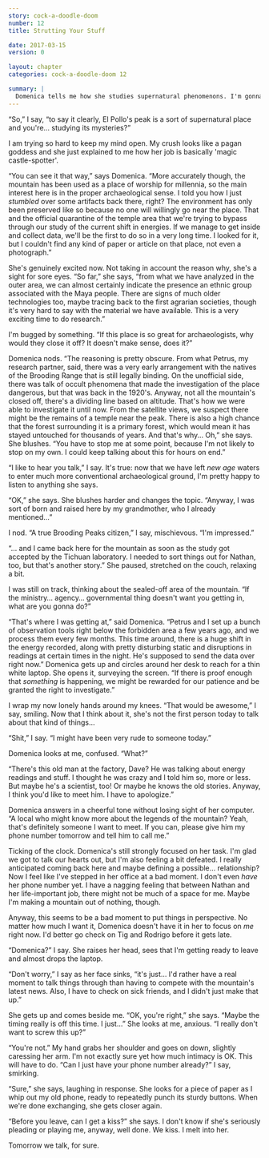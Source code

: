 ```yaml
---
story: cock-a-doodle-doom
number: 12
title: Strutting Your Stuff

date: 2017-03-15
version: 0

layout: chapter
categories: cock-a-doodle-doom 12

summary: |
  Domenica tells me how she studies supernatural phenomenons. I'm gonna have to work through my skepticism to give *us* a chance.
---
```

“So,” I say, “to say it clearly, El Pollo's peak is a sort of supernatural place and you're… studying its mysteries?”

I am trying so hard to keep my mind open. My crush looks like a pagan goddess and she just explained to me how her job is basically 'magic castle-spotter'.

“You can see it that way,” says Domenica. “More accurately though, the mountain has been used as a place of worship for millennia, so the main interest here is in the proper archaeological sense. I told you how I just *stumbled* over some artifacts back there, right? The environment has only been preserved like so because no one will willingly go near the place. That and the official quarantine of the temple area that we're trying to bypass through our study of the current shift in energies. If we manage to get inside and collect data, we'll be the first to do so in a very long time. I looked for it, but I couldn't find any kind of paper or article on that place, not even a photograph.”

She's genuinely excited now. Not taking in account the reason why, she's a sight for sore eyes. “So far,” she says, “from what we have analyzed in the outer area, we can almost certainly indicate the presence an ethnic group associated with the Maya people. There are signs of much older technologies too, maybe tracing back to the first agrarian societies, though it's very hard to say with the material we have available. This is a very exciting time to do research.”

I'm bugged by something. “If this place is so great for archaeologists, why would they close it off? It doesn't make sense, does it?”

Domenica nods. “The reasoning is pretty obscure. From what Petrus, my research partner, said, there was a very early arrangement with the natives of the Brooding Range that is still legally binding. On the unofficial side, there was talk of occult phenomena that made the investigation of the place dangerous, but that was back in the 1920's. Anyway, not all the mountain's closed off, there's a dividing line based on altitude. That's how we were able to investigate it until now. From the satellite views, we suspect there might be the remains of a temple near the peak. There is also a high chance that the forest surrounding it is a primary forest, which would mean it has stayed untouched for thousands of years. And that's why… Oh,” she says. She blushes. “You have to stop me at some point, because I'm not likely to stop on my own. I could keep talking about this for hours on end.”

“I like to hear you talk,” I say. It's true: now that we have left *new age* waters to enter much more conventional archaeological ground, I'm pretty happy to listen to anything she says.

“OK,” she says. She blushes harder and changes the topic. “Anyway, I was sort of born and raised here by my grandmother, who I already mentioned…”

I nod. “A true Brooding Peaks citizen,” I say, mischievous. “I'm impressed.”

“… and I came back here for the mountain as soon as the study got accepted by the Tichuan laboratory. I needed to sort things out for Nathan, too, but that's another story.” She paused, stretched on the couch, relaxing a bit.

I was still on track, thinking about the sealed-off area of the mountain. “If the ministry… agency… governmental thing doesn't want you getting in, what are you gonna do?”

“That's where I was getting at,” said Domenica. “Petrus and I set up a bunch of observation tools right below the forbidden area a few years ago, and we process them every few months. This time around, there is a huge shift in the energy recorded, along with pretty disturbing static and disruptions in readings at certain times in the night. He's supposed to send the data over right now.” Domenica gets up and circles around her desk to reach for a thin white laptop. She opens it, surveying the screen. “If there is proof enough that *something* is happening, we might be rewarded for our patience and be granted the right to investigate.”

I wrap my now lonely hands around my knees. “That would be awesome,” I say, smiling. Now that I think about it, she's not the first person today to talk about that kind of things…

“Shit,” I say. “I might have been very rude to someone today.”

Domenica looks at me, confused. “What?”

“There's this old man at the factory, Dave? He was talking about energy readings and stuff. I thought he was crazy and I told him so, more or less. But maybe he's a scientist, too! Or maybe he knows the old stories. Anyway, I think you'd like to meet him. I have to apologize.”

Domenica answers in a cheerful tone without losing sight of her computer. “A local who might know more about the legends of the mountain? Yeah, that's definitely someone I want to meet. If you can, please give him my phone number tomorrow and tell him to call me.”

Ticking of the clock. Domenica's still strongly focused on her task. I'm glad we got to talk our hearts out, but I'm also feeling a bit defeated. I really anticipated coming back here and maybe defining a possible… relationship? Now I feel like I've stepped in her office at a bad moment. I don't even *have* her phone number yet. I have a nagging feeling that between Nathan and her life-important job, there might not be much of a space for me. Maybe I'm making a mountain out of nothing, though.

Anyway, this seems to be a bad moment to put things in perspective. No matter how much I want it, Domenica doesn't have it in her to focus on *me* right now. I'd better go check on Tig and Rodrigo before it gets late.

“Domenica?” I say. She raises her head, sees that I'm getting ready to leave and almost drops the laptop.

“Don't worry,” I say as her face sinks, “it's just… I'd rather have a real moment to talk things through than having to compete with the mountain's latest news. Also, I have to check on sick friends, and I didn't just make that up.”

She gets up and comes beside me. “OK, you're right,” she says. “Maybe the timing really is off this time. I just…” She looks at me, anxious. “I really don't want to screw this up?”

“You're not.” My hand grabs her shoulder and goes on down, slightly caressing her arm. I'm not exactly sure yet how much intimacy is OK. This will have to do. “Can I just have your phone number already?” I say, smirking.

“Sure,” she says, laughing in response. She looks for a piece of paper as I whip out my old phone, ready to repeatedly punch its sturdy buttons. When we're done exchanging, she gets closer again.

“Before you leave, can I get a kiss?” she says. I don't know if she's seriously pleading or playing me, anyway, well done. We kiss. I melt into her.

Tomorrow we talk, for sure.
